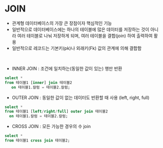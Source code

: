 # JOIN

- 관계형 데이터베이스의 가장 큰 장점이자 핵심적인 기능
- 일반적으로 데이터베이스에는 하나의 테이블에 많은 데이터를 저장하는 것이 아니라 여러 테이블로 나눠 저장하게 되며, 여러 테이블을 결합(join) 하여 출력하여 활용
- 일반적으로 레코드는 기본키(pk)나 외래키(Fk) 값의 관계에 의해 결합함

<br>

- INNER JOIN : 조건에 일치하는(동일한 값이 있는) 행만 반환 

```sql
select * 
from 테이블1 [inner] join 테이블2
   on 테이블1.칼럼 = 테이블2.칼럼;
```



- OUTER JOIN : 동일한 값이 없는 데이터도 반환할 때 사용 (left, right, full)

```sql
select * 
from 테이블1 [left/right/full] outer join 테이블2
  on 테이블1.칼럼 = 테이블2.칼럼;
```



- CROSS JOIN : 모든 가능한 경우의 수 join 

```sql
select * 
from 테이블1 cross join 테이블2;
```

